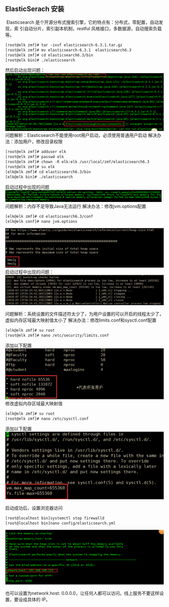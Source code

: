 ## ElasticSerach 安装

​	   Elasticsearch 是个开源分布式搜索引擎，它的特点有：分布式，零配置，自动发现，索
引自动分片，索引副本机制，restful 风格接口，多数据源，自动搜索负载等。

```
[root@elk zmf]# tar -zxvf elasticsearch-6.3.1.tar.gz
[root@elk zmf]# mv elasticsearch-6.3.1  elasticsearch6.3
[root@elk zmf]# cd elasticsearch6.3/bin
[root@elk bin]# ./elasticsearch
```
然后启动出现问题：
![image-20200309173926701](../images/image-20200309173926701.png)
问题解析：Elasticsearch不能使用root用户启动，必须使用普通用户启动
解决办法：添加用户，修改目录权限

```
[root@elk zmf]# adduser elk
[root@elk zmf]# passwd elk
[root@elk zmf]# chown -R elk:elk /usr/local/zmf/elasticsearch6.3
[root@elk zmf]# su elk
[elk@elk zmf]# cd elasticsearch6.3/bin
[elk@elk bin]# ./elasticsearch
```
启动过程中出现的问题
![image-20200309173806563](../images/image-20200309173806563.png)问题解析：内存不足导致Java无法运行
解决办法：修改jvm.options配置

```
[elk@elk zmf]# cd elasticsearch6.3/conf
[elk@elk conf]# nano jvm.options
```
![image-20200309180347049](../images/image-20200309180347049.png)
启动过程中出现的问题：
![image-20200309180546377](../images/image-20200309180546377.png)

问题解析：系统设置的文件描述符太少了，为用户设置的可以开启的线程太少了，虚拟内存区域最大映射值太小了
解决办法：修改limits.conf和sysctl.conf配置

```
[elk@elk zmf]# su root
[root@elk zmf]# nano /etc/security/limits.conf
```
添加以下配置
![image-20200309180858511](../images/image-20200309180858511.png)
修改虚拟内存区域最大映射值

```
[elk@elk zmf]# su root
[root@elk zmf]# nano /etc/sysctl.conf
```
添加以下配置
![image-20200309181112795](../images/image-20200309181112795.png)

启动成功后，设置浏览器访问

```
[root@localhost bin]systemctl stop firewalld
[root@localhost bin]nano config/elasticsearch.yml
```

![image-20200310175757727](../images/image-20200310175757727.png)

也可以设置为network.host: 0.0.0.0，让任何人都可以访问。线上服务不要这样设置，要设成具体的 IP。

